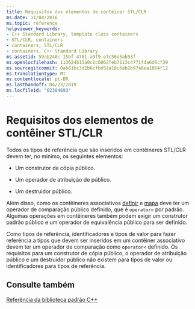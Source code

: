```yaml
---
title: Requisitos dos elementos de contêiner STL/CLR
ms.date: 11/04/2016
ms.topic: reference
helpviewer_keywords:
- C++ Standard Library, template class containers
- STL/CLR, containers
- containers, STL/CLR
- containers, C++ Standard Library
ms.assetid: 59ab240c-15bf-4701-a9f9-e7c56e5ab53f
ms.openlocfilehash: 113624b15a0c2c6062feb7113c4771fda6d6cf39
ms.sourcegitcommit: 0ab61bc3d2b6cfbd52a16c6ab2b97a8ea1864f12
ms.translationtype: MT
ms.contentlocale: pt-BR
ms.lasthandoff: 04/23/2019
ms.locfileid: "62384693"
---
```

# <a name="requirements-for-stlclr-container-elements"></a>Requisitos dos elementos de contêiner STL/CLR

Todos os tipos de referência que são inseridos em contêineres STL/CLR devem ter, no mínimo, os seguintes elementos:

- Um construtor de cópia público.

- Um operador de atribuição de público.

- Um destruidor público.

Além disso, como os contêineres associativos [definir](../dotnet/set-stl-clr.md) e [mapa](../dotnet/map-stl-clr.md) deve ter um operador de comparação público definido, que é `operator<` por padrão. Algumas operações em contêineres também podem exigir um construtor padrão público e um operador de equivalência público para ser definido.

Como tipos de referência, identificadores e tipos de valor para fazer referência a tipos que devem ser inseridos em um contêiner associativo devem ter um operador de comparação como `operator<` definido. Os requisitos para um construtor de cópia público, o operador de atribuição público e um destruidor público não existem para tipos de valor ou identificadores para tipos de referência.

## <a name="see-also"></a>Consulte também

[Referência da biblioteca padrão C++](../standard-library/cpp-standard-library-reference.md)
